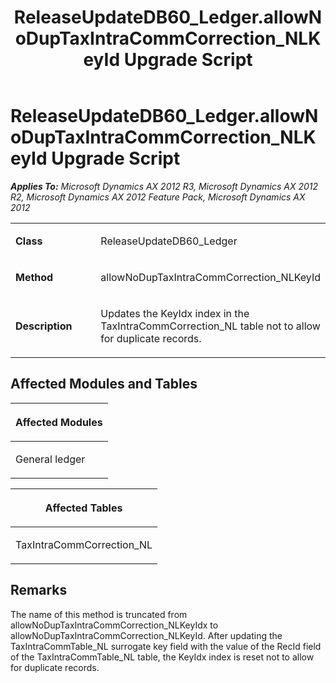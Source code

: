 ﻿---
title: ReleaseUpdateDB60_Ledger.allowNoDupTaxIntraCommCorrection_NLKeyId Upgrade Script
TOCTitle: ReleaseUpdateDB60_Ledger.allowNoDupTaxIntraCommCorrection_NLKeyId Upgrade Script
ms:assetid: 53b59b7d-e804-1906-1b92-644f429d109a
ms:mtpsurl: https://msdn.microsoft.com/en-us/library/JJ736124(v=AX.60)
ms:contentKeyID: 49708300
ms.date: 05/18/2015
mtps_version: v=AX.60
---

# ReleaseUpdateDB60\_Ledger.allowNoDupTaxIntraCommCorrection\_NLKeyId Upgrade Script 


_**Applies To:** Microsoft Dynamics AX 2012 R3, Microsoft Dynamics AX 2012 R2, Microsoft Dynamics AX 2012 Feature Pack, Microsoft Dynamics AX 2012_

<table>
<colgroup>
<col style="width: 50%" />
<col style="width: 50%" />
</colgroup>
<tbody>
<tr class="odd">
<td><p><strong>Class</strong></p></td>
<td><p>ReleaseUpdateDB60_Ledger</p></td>
</tr>
<tr class="even">
<td><p><strong>Method</strong></p></td>
<td><p>allowNoDupTaxIntraCommCorrection_NLKeyId</p></td>
</tr>
<tr class="odd">
<td><p><strong>Description</strong></p></td>
<td><p>Updates the KeyIdx index in the TaxIntraCommCorrection_NL table not to allow for duplicate records.</p></td>
</tr>
</tbody>
</table>


## Affected Modules and Tables

<table>
<colgroup>
<col style="width: 100%" />
</colgroup>
<thead>
<tr class="header">
<th><p>Affected Modules</p></th>
</tr>
</thead>
<tbody>
<tr class="odd">
<td><p>General ledger</p></td>
</tr>
</tbody>
</table>


<table>
<colgroup>
<col style="width: 100%" />
</colgroup>
<thead>
<tr class="header">
<th><p>Affected Tables</p></th>
</tr>
</thead>
<tbody>
<tr class="odd">
<td><p>TaxIntraCommCorrection_NL</p></td>
</tr>
</tbody>
</table>


## Remarks

The name of this method is truncated from allowNoDupTaxIntraCommCorrection\_NLKeyIdx to allowNoDupTaxIntraCommCorrection\_NLKeyId. After updating the TaxIntraCommTable\_NL surrogate key field with the value of the RecId field of the TaxIntraCommTable\_NL table, the KeyIdx index is reset not to allow for duplicate records.

  


